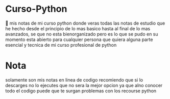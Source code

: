 # Curso-Python
🐍 mis notas de mi curso python
donde veras todas las notas de estudio que he hecho desde el principio de lo mas basico hasta al final de lo mas avanzados, se que no esta bienorganizado pero es lo que se pudo en su momento 
esta abierto para cualquier persona que quiera alguna parte esencial y tecnica de mi curso profesional de python
# Nota
solamente son mis notas en linea de codigo recomiendo que si lo descarges no lo ejecutes que no sera la mejor opcion ya que alno conocer todo el codigo puede que te surgan problemas con los recourse python 

